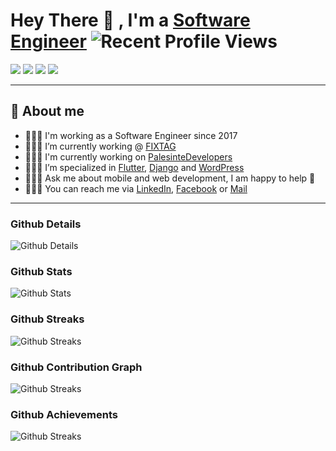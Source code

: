 # Hey There 👋 , I'm a [Software Engineer](https://github.com/msayed-net) ![Recent Profile Views](https://komarev.com/ghpvc/?username=msayed-net)


![](https://img.shields.io/badge/Mobile-Engineer-sucess)  ![](https://img.shields.io/badge/Flutter-Expert-informational) ![](https://img.shields.io/badge/Dart-Lover-6B9CB0) ![](https://img.shields.io/badge/Exp-5+yrs-red)

---

## 🧑 About me

- 👨🏽‍💻 I'm working as a Software Engineer since 2017
- 👨🏽‍💻 I’m currently working @ [FIXTAG](https://wsmco.sa)
- 👨🏽‍💻 I'm currently working on [PalesinteDevelopers](https://github.com/PalestineDevelopers)
- 👨🏽‍💻 I’m specialized in [Flutter](https://github.com/flutter/flutter), [Django](https://github.com/django/django) and [WordPress](https://github.com/WordPress/WordPress)
- 👨🏽‍💻 Ask me about mobile and web development, I am happy to help 🤝
- 👨🏽‍💻 You can reach me via [LinkedIn](https://www.linkedin.com/in/msayed-net), [Facebook](https://www.facebook.com/msayed.net) or [Mail](mailto:msayed95@icloud.com)

---

### Github Details

![Github Details](https://github-profile-summary-cards.vercel.app/api/cards/profile-details?username=msayed-net&theme=github_dark)

### Github Stats

![Github Stats](https://github-readme-stats.vercel.app/api?username=msayed-net&hide_border=true&count_private=true&show_icons=true&theme=radical)

### Github Streaks

![Github Streaks](https://github-readme-streak-stats.herokuapp.com/?user=msayed-net&theme=black-ice&hide_border=true&stroke=0000&background=0D1117&ring=e05397&fire=e05397&currStreakLabel=e05397)

### Github Contribution Graph

![Github Streaks](https://activity-graph.herokuapp.com/graph?username=msayed-net&bg_color=0D1117&color=e05397&line=e05397&point=FFFFFF&hide_border=true&)

### Github Achievements

![Github Streaks](https://github-profile-trophy.vercel.app/?username=msayed-net&margin-w=5&theme=radical)
